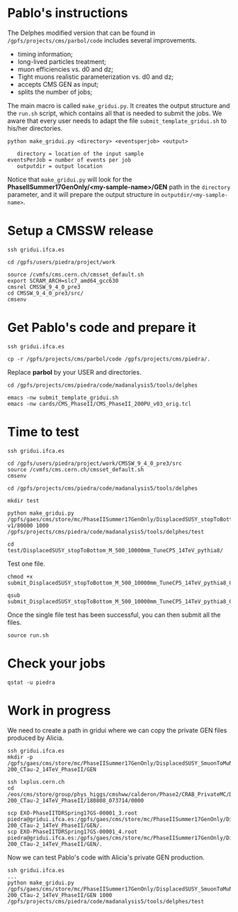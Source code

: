 # Pablo's instructions

The Delphes modified version that can be found in `/gpfs/projects/cms/parbol/code` includes several improvements.

   * timing information;
   * long-lived particles treatment;
   * muon efficiencies vs. d0 and dz;
   * Tight muons realistic parameterization vs. d0 and dz;
   * accepts CMS GEN as input;
   * splits the number of jobs;

The main macro is called `make_gridui.py`. It creates the output structure and the `run.sh` script, which contains all that is needed to submit the jobs. We aware that every user needs to adapt the file `submit_template_gridui.sh` to his/her directories.

    python make_gridui.py <directory> <eventsperjob> <output>

       directory = location of the input sample
    eventsPerJob = number of events per job
       outputdir = output location

Notice that `make_gridui.py` will look for the **PhaseIISummer17GenOnly/\<my-sample-name\>/GEN** path in the `directory` parameter, and it will prepare the output structure in `outputdir/<my-sample-name>`.


# Setup a CMSSW release

    ssh gridui.ifca.es

    cd /gpfs/users/piedra/project/work

    source /cvmfs/cms.cern.ch/cmsset_default.sh
    export SCRAM_ARCH=slc7_amd64_gcc630
    cmsrel CMSSW_9_4_0_pre3
    cd CMSSW_9_4_0_pre3/src/
    cmsenv


# Get Pablo's code and prepare it

    ssh gridui.ifca.es

    cp -r /gpfs/projects/cms/parbol/code /gpfs/projects/cms/piedra/.


Replace **parbol** by your USER and directories.

    cd /gpfs/projects/cms/piedra/code/madanalysis5/tools/delphes

    emacs -nw submit_template_gridui.sh
    emacs -nw cards/CMS_PhaseII/CMS_PhaseII_200PU_v03_orig.tcl


# Time to test

    ssh gridui.ifca.es

    cd /gpfs/users/piedra/project/work/CMSSW_9_4_0_pre3/src
    source /cvmfs/cms.cern.ch/cmsset_default.sh
    cmsenv

    cd /gpfs/projects/cms/piedra/code/madanalysis5/tools/delphes

    mkdir test

    python make_gridui.py /gpfs/gaes/cms/store/mc/PhaseIISummer17GenOnly/DisplacedSUSY_stopToBottom_M_500_10000mm_TuneCP5_14TeV_pythia8/GEN/93X_upgrade2023_realistic_v5-v1/80000 1000 /gpfs/projects/cms/piedra/code/madanalysis5/tools/delphes/test

    cd test/DisplacedSUSY_stopToBottom_M_500_10000mm_TuneCP5_14TeV_pythia8/


Test one file.

    chmod +x submit_DisplacedSUSY_stopToBottom_M_500_10000mm_TuneCP5_14TeV_pythia8_0_0.sh

    qsub submit_DisplacedSUSY_stopToBottom_M_500_10000mm_TuneCP5_14TeV_pythia8_0_0.sh


Once the single file test has been successful, you can then submit all the files.

    source run.sh


# Check your jobs

    qstat -u piedra


# Work in progress

We need to create a path in gridui where we can copy the private GEN files produced by Alicia.

    ssh gridui.ifca.es
    mkdir -p /gpfs/gaes/cms/store/mc/PhaseIISummer17GenOnly/DisplacedSUSY_SmuonToMuNeutralino_M-200_CTau-2_14TeV_PhaseII/GEN

    ssh lxplus.cern.ch
    cd /eos/cms/store/group/phys_higgs/cmshww/calderon/Phase2/CRAB_PrivateMC/DisplacedSUSY_SmuonToMuNeutralino_M-200_CTau-2_14TeV_PhaseII/180808_073714/0000

    scp EXO-PhaseIITDRSpring17GS-00001_3.root piedra@gridui.ifca.es:/gpfs/gaes/cms/store/mc/PhaseIISummer17GenOnly/DisplacedSUSY_SmuonToMuNeutralino_M-200_CTau-2_14TeV_PhaseII/GEN/.
    scp EXO-PhaseIITDRSpring17GS-00001_4.root piedra@gridui.ifca.es:/gpfs/gaes/cms/store/mc/PhaseIISummer17GenOnly/DisplacedSUSY_SmuonToMuNeutralino_M-200_CTau-2_14TeV_PhaseII/GEN/.

Now we can test Pablo's code with Alicia's private GEN production.

    ssh gridui.ifca.es
    ...
    python make_gridui.py /gpfs/gaes/cms/store/mc/PhaseIISummer17GenOnly/DisplacedSUSY_SmuonToMuNeutralino_M-200_CTau-2_14TeV_PhaseII/GEN 1000 /gpfs/projects/cms/piedra/code/madanalysis5/tools/delphes/test

